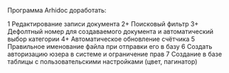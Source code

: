 Программа Arhidoc доработать:

1 Редактирование записи документа
2+ Поисковый фильтр
3+ Дефолтный номер для создаваемого документа и автоматический выбор категории
4+ Автоматическое обновление счётчика
5 Правильное именование файла при отправки его в базу
6 Создать авторизацию юзера в системе и ограничение прав
7 Создание в базе таблицы с пользовательскими настройками (цвет, пагинатор)